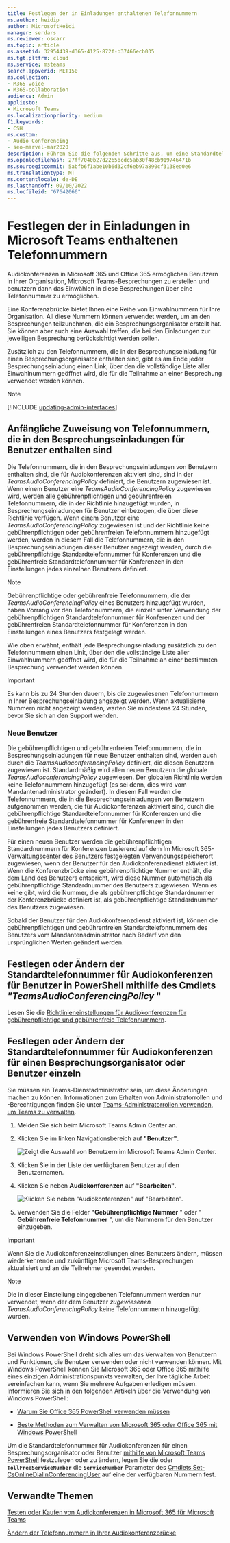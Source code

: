 ```yaml
---
title: Festlegen der in Einladungen enthaltenen Telefonnummern
ms.author: heidip
author: MicrosoftHeidi
manager: serdars
ms.reviewer: oscarr
ms.topic: article
ms.assetid: 32954439-d365-4125-872f-b37466ecb035
ms.tgt.pltfrm: cloud
ms.service: msteams
search.appverid: MET150
ms.collection:
- M365-voice
- M365-collaboration
audience: Admin
appliesto:
- Microsoft Teams
ms.localizationpriority: medium
f1.keywords:
- CSH
ms.custom:
- Audio Conferencing
- seo-marvel-mar2020
description: Führen Sie die folgenden Schritte aus, um eine Standardtelefonnummer für Anrufer für die Teilnahme an einer Microsoft Teams-Besprechung zu erstellen.
ms.openlocfilehash: 27ff7040b27d2265bcdc5ab30f48cb919746471b
ms.sourcegitcommit: 5abfb6f1abe10b6d32cf6eb97a890cf3138ed0e6
ms.translationtype: MT
ms.contentlocale: de-DE
ms.lasthandoff: 09/10/2022
ms.locfileid: "67642066"
---
```

# <a name="set-the-phone-numbers-included-on-invites-in-microsoft-teams"></a>Festlegen der in Einladungen in Microsoft Teams enthaltenen Telefonnummern

Audiokonferenzen in Microsoft 365 und Office 365 ermöglichen Benutzern in Ihrer Organisation, Microsoft Teams-Besprechungen zu erstellen und benutzern dann das Einwählen in diese Besprechungen über eine Telefonnummer zu ermöglichen.

Eine Konferenzbrücke bietet Ihnen eine Reihe von Einwahlnummern für Ihre Organisation. All diese Nummern können verwendet werden, um an den Besprechungen teilzunehmen, die ein Besprechungsorganisator erstellt hat. Sie können aber auch eine Auswahl treffen, die bei den Einladungen zur jeweiligen Besprechung berücksichtigt werden sollen.

Zusätzlich zu den Telefonnummern, die in der Besprechungseinladung für einen Besprechungsorganisator enthalten sind, gibt es am Ende jeder Besprechungseinladung einen Link, über den die vollständige Liste aller Einwahlnummern geöffnet wird, die für die Teilnahme an einer Besprechung verwendet werden können.

> [!NOTE]
> [!INCLUDE [updating-admin-interfaces](includes/updating-admin-interfaces.md)]

## <a name="initial-assignment-of-phone-numbers-that-are-included-in-the-meeting-invites-for-users"></a>Anfängliche Zuweisung von Telefonnummern, die in den Besprechungseinladungen für Benutzer enthalten sind

Die Telefonnummern, die in den Besprechungseinladungen von Benutzern enthalten sind, die für Audiokonferenzen aktiviert sind, sind in der *TeamsAudioConferencingPolicy* definiert, die Benutzern zugewiesen ist. Wenn einem Benutzer eine *TeamsAudioConferencingPolicy* zugewiesen wird, werden alle gebührenpflichtigen und gebührenfreien Telefonnummern, die in der Richtlinie hinzugefügt wurden, in Besprechungseinladungen für Benutzer einbezogen, die über diese Richtlinie verfügen. Wenn einem Benutzer eine *TeamsAudioConferencingPolicy* zugewiesen ist und der Richtlinie keine gebührenpflichtigen oder gebührenfreien Telefonnummern hinzugefügt werden, werden in diesem Fall die Telefonnummern, die in den Besprechungseinladungen dieser Benutzer angezeigt werden, durch die gebührenpflichtige Standardtelefonnummer für Konferenzen und die gebührenfreie Standardtelefonnummer für Konferenzen in den Einstellungen jedes einzelnen Benutzers definiert.

> [!NOTE]
> Gebührenpflichtige oder gebührenfreie Telefonnummern, die der *TeamsAudioConferencingPolicy* eines Benutzers hinzugefügt wurden, haben Vorrang vor den Telefonnummern, die einzeln unter Verwendung der gebührenpflichtigen Standardtelefonnummer für Konferenzen und der gebührenfreien Standardtelefonnummer für Konferenzen in den Einstellungen eines Benutzers festgelegt werden.

Wie oben erwähnt, enthält jede Besprechungseinladung zusätzlich zu den Telefonnummern einen Link, über den die vollständige Liste aller Einwahlnummern geöffnet wird, die für die Teilnahme an einer bestimmten Besprechung verwendet werden können.

> [!IMPORTANT]
> Es kann bis zu 24 Stunden dauern, bis die zugewiesenen Telefonnummern in Ihrer Besprechungseinladung angezeigt werden. Wenn aktualisierte Nummern nicht angezeigt werden, warten Sie mindestens 24 Stunden, bevor Sie sich an den Support wenden.

### <a name="new-users"></a>Neue Benutzer

Die gebührenpflichtigen und gebührenfreien Telefonnummern, die in Besprechungseinladungen für neue Benutzer enthalten sind, werden auch durch die *TeamsAudioconferencingPolicy* definiert, die diesen Benutzern zugewiesen ist. Standardmäßig wird allen neuen Benutzern die globale *TeamsAudioconferencingPolicy* zugewiesen. Der globalen Richtlinie werden keine Telefonnummern hinzugefügt (es sei denn, dies wird vom Mandantenadministrator geändert). In diesem Fall werden die Telefonnummern, die in die Besprechungseinladungen von Benutzern aufgenommen werden, die für Audiokonferenzen aktiviert sind, durch die gebührenpflichtige Standardtelefonnummer für Konferenzen und die gebührenfreie Standardtelefonnummer für Konferenzen in den Einstellungen jedes Benutzers definiert.

Für einen neuen Benutzer werden die gebührenpflichtigen Standardnummern für Konferenzen basierend auf dem Im Microsoft 365-Verwaltungscenter des Benutzers festgelegten Verwendungsspeicherort zugewiesen, wenn der Benutzer für den Audiokonferenzdienst aktiviert ist. Wenn die Konferenzbrücke eine gebührenpflichtige Nummer enthält, die dem Land des Benutzers entspricht, wird diese Nummer automatisch als gebührenpflichtige Standardnummer des Benutzers zugewiesen. Wenn es keine gibt, wird die Nummer, die als gebührenpflichtige Standardnummer der Konferenzbrücke definiert ist, als gebührenpflichtige Standardnummer des Benutzers zugewiesen.  

Sobald der Benutzer für den Audiokonferenzdienst aktiviert ist, können die gebührenpflichtigen und gebührenfreien Standardtelefonnummern des Benutzers vom Mandantenadministrator nach Bedarf von den ursprünglichen Werten geändert werden.

## <a name="set-or-change-the-default-audio-conferencing-phone-number-for-users-in-powershell-using-the-teamsaudioconferencingpolicy-cmdlet"></a>Festlegen oder Ändern der Standardtelefonnummer für Audiokonferenzen für Benutzer in PowerShell mithilfe des Cmdlets *"TeamsAudioConferencingPolicy* "

Lesen Sie die [Richtlinieneinstellungen für Audiokonferenzen für gebührenpflichtige und gebührenfreie Telefonnummern](audio-conferencing-toll-free-numbers-policy.md).

## <a name="set-or-change-the-default-audio-conferencing-phone-number-for-a-meeting-organizer-or-user-individually"></a>Festlegen oder Ändern der Standardtelefonnummer für Audiokonferenzen für einen Besprechungsorganisator oder Benutzer einzeln

Sie müssen ein Teams-Dienstadministrator sein, um diese Änderungen machen zu können. Informationen zum Erhalten von Administratorrollen und -Berechtigungen finden Sie unter [Teams-Administratorrollen verwenden, um Teams zu verwalten](./using-admin-roles.md).

1. Melden Sie sich beim Microsoft Teams Admin Center an.

2. Klicken Sie im linken Navigationsbereich auf **"Benutzer"**.

    ![Zeigt die Auswahl von Benutzern im Microsoft Teams Admin Center.](media/Admin-users.png)

3. Klicken Sie in der Liste der verfügbaren Benutzer auf den Benutzernamen.

4. Klicken Sie neben **Audiokonferenzen** auf **"Bearbeiten"**.

    ![Klicken Sie neben "Audiokonferenzen" auf "Bearbeiten".](media/teams-set-phone-numbers-on-invites-image3.png)

5. Verwenden Sie die Felder **"Gebührenpflichtige Nummer** " oder " **Gebührenfreie Telefonnummer** ", um die Nummern für den Benutzer einzugeben.

> [!IMPORTANT]
> Wenn Sie die Audiokonferenzeinstellungen eines Benutzers ändern, müssen wiederkehrende und zukünftige Microsoft Teams-Besprechungen aktualisiert und an die Teilnehmer gesendet werden.

> [!NOTE]
> Die in dieser Einstellung eingegebenen Telefonnummern werden nur verwendet, wenn der dem Benutzer *zugewiesenen TeamsAudioConferencingPolicy* keine Telefonnummern hinzugefügt wurden.

## <a name="want-to-use-windows-powershell"></a>Verwenden von Windows PowerShell

Bei Windows PowerShell dreht sich alles um das Verwalten von Benutzern und Funktionen, die Benutzer verwenden oder nicht verwenden können. Mit Windows PowerShell können Sie Microsoft 365 oder Office 365 mithilfe eines einzigen Administrationspunkts verwalten, der Ihre tägliche Arbeit vereinfachen kann, wenn Sie mehrere Aufgaben erledigen müssen. Informieren Sie sich in den folgenden Artikeln über die Verwendung von Windows PowerShell:

- [Warum Sie Office 365 PowerShell verwenden müssen](/microsoft-365/enterprise/why-you-need-to-use-microsoft-365-powershell)

- [Beste Methoden zum Verwalten von Microsoft 365 oder Office 365 mit Windows PowerShell](/previous-versions//dn568025(v=technet.10))

Um die Standardtelefonnummer für Audiokonferenzen für einen Besprechungsorganisator oder Benutzer [mithilfe von Microsoft Teams PowerShell](/powershell/module/teams/?view=teams-ps) festzulegen oder zu ändern, legen Sie die oder **`TollFreeServiceNumber`** die **`ServiceNumber`** Parameter des [Cmdlets Set-CsOnlineDialInConferencingUser](/powershell/module/skype/set-CsOnlineDialInConferencingUser?view=skype-ps) auf eine der verfügbaren Nummern fest.

## <a name="related-topics"></a>Verwandte Themen

[Testen oder Kaufen von Audiokonferenzen in Microsoft 365 für Microsoft Teams](try-or-purchase-audio-conferencing-in-office-365-for-teams.md)

[Ändern der Telefonnummern in Ihrer Audiokonferenzbrücke](change-the-phone-numbers-on-your-audio-conferencing-bridge.md)
